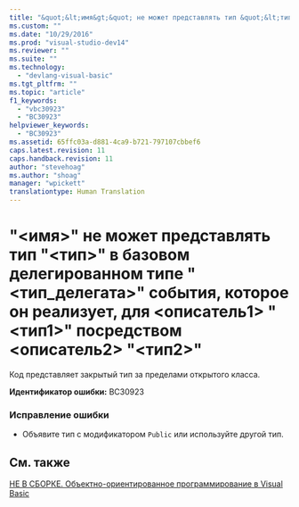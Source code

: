 ```yaml
---
title: "&quot;&lt;имя&gt;&quot; не может представлять тип &quot;&lt;тип&gt;&quot; в базовом делегированном типе &quot;&lt;тип_делегата&gt;&quot; события, которое он реализует, для &lt;описатель1&gt; &quot;&lt;тип1&gt;&quot; посредством &lt;описатель2&gt; &quot;&lt;тип2&gt;&quot; | Microsoft Docs"
ms.custom: ""
ms.date: "10/29/2016"
ms.prod: "visual-studio-dev14"
ms.reviewer: ""
ms.suite: ""
ms.technology: 
  - "devlang-visual-basic"
ms.tgt_pltfrm: ""
ms.topic: "article"
f1_keywords: 
  - "vbc30923"
  - "BC30923"
helpviewer_keywords: 
  - "BC30923"
ms.assetid: 65ffc03a-d881-4ca9-b721-797107cbbef6
caps.latest.revision: 11
caps.handback.revision: 11
author: "stevehoag"
ms.author: "shoag"
manager: "wpickett"
translationtype: Human Translation
---
```

# &quot;&lt;имя&gt;&quot; не может представлять тип &quot;&lt;тип&gt;&quot; в базовом делегированном типе &quot;&lt;тип_делегата&gt;&quot; события, которое он реализует, для &lt;описатель1&gt; &quot;&lt;тип1&gt;&quot; посредством &lt;описатель2&gt; &quot;&lt;тип2&gt;&quot;
Код представляет закрытый тип за пределами открытого класса.  
  
 **Идентификатор ошибки:** BC30923  
  
### Исправление ошибки  
  
-   Объявите тип с модификатором `Public` или используйте другой тип.  
  
## См. также  
 [НЕ В СБОРКЕ. Объектно\-ориентированное программирование в Visual Basic](http://msdn.microsoft.com/ru-ru/691365cf-9547-4a8f-aaca-36aaf1e8911a)
